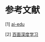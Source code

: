 # 参考文献

\[1\] [ai-edu](https://github.com/microsoft/ai-edu)

\[2\] [百面深度学习](https://book.douban.com/subject/30285146/)

